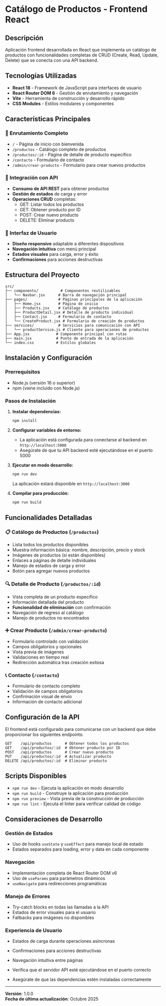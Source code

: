 # Catálogo de Productos - Frontend React

## Descripción
Aplicación frontend desarrollada en React que implementa un catálogo de productos con funcionalidades completas de CRUD (Create, Read, Update, Delete) que se conecta con una API backend.

## Tecnologías Utilizadas
- **React 18** - Framework de JavaScript para interfaces de usuario
- **React Router DOM 6** - Gestión de enrutamiento y navegación
- **Vite** - Herramienta de construcción y desarrollo rápido
- **CSS Modules** - Estilos modulares y componentes

## Características Principales

### 🎯 Enrutamiento Completo
- `/` - Página de inicio con bienvenida
- `/productos` - Catálogo completo de productos
- `/productos/:id` - Página de detalle de producto específico
- `/contacto` - Formulario de contacto
- `/admin/crear-producto` - Formulario para crear nuevos productos

### 📡 Integración con API
- **Consumo de API REST** para obtener productos
- **Gestión de estados** de carga y error
- **Operaciones CRUD** completas:
  - GET: Listar todos los productos
  - GET: Obtener producto por ID
  - POST: Crear nuevo producto
  - DELETE: Eliminar producto

### 🎨 Interfaz de Usuario
- **Diseño responsive** adaptable a diferentes dispositivos
- **Navegación intuitiva** con menú principal
- **Estados visuales** para carga, error y éxito
- **Confirmaciones** para acciones destructivas

## Estructura del Proyecto

```
src/
├── components/          # Componentes reutilizables
│   └── Navbar.jsx      # Barra de navegación principal
├── pages/              # Páginas principales de la aplicación
│   ├── Home.jsx        # Página de inicio
│   ├── Products.jsx    # Catálogo de productos
│   ├── ProductDetail.jsx # Detalle de producto individual
│   ├── Contact.jsx     # Formulario de contacto
│   └── CreateProduct.jsx # Formulario de creación de productos
├── services/           # Servicios para comunicación con API
│   └── productService.js # Cliente para operaciones de productos
├── App.jsx            # Componente principal con rutas
├── main.jsx           # Punto de entrada de la aplicación
└── index.css          # Estilos globales
```

## Instalación y Configuración

### Prerrequisitos
- Node.js (versión 16 o superior)
- npm (viene incluido con Node.js)

### Pasos de Instalación

1. **Instalar dependencias:**
   ```bash
   npm install
   ```

2. **Configurar variables de entorno:**
   - La aplicación está configurada para conectarse al backend en `http://localhost:5000`
   - Asegúrate de que tu API backend esté ejecutándose en el puerto 5000

3. **Ejecutar en modo desarrollo:**
   ```bash
   npm run dev
   ```
   La aplicación estará disponible en `http://localhost:3000`

4. **Compilar para producción:**
   ```bash
   npm run build
   ```

## Funcionalidades Detalladas

### 📋 Catálogo de Productos (`/productos`)
- Lista todos los productos disponibles
- Muestra información básica: nombre, descripción, precio y stock
- Imágenes de productos (si están disponibles)
- Enlaces a páginas de detalle individuales
- Manejo de estados de carga y error
- Botón para agregar nuevos productos

### 🔍 Detalle de Producto (`/productos/:id`)
- Vista completa de un producto específico
- Información detallada del producto
- **Funcionalidad de eliminación** con confirmación
- Navegación de regreso al catálogo
- Manejo de productos no encontrados

### ➕ Crear Producto (`/admin/crear-producto`)
- Formulario controlado con validación
- Campos obligatorios y opcionales
- Vista previa de imágenes
- Validaciones en tiempo real
- Redirección automática tras creación exitosa

### 📞 Contacto (`/contacto`)
- Formulario de contacto completo
- Validación de campos obligatorios
- Confirmación visual de envío
- Información de contacto adicional

## Configuración de la API

El frontend está configurado para comunicarse con un backend que debe proporcionar los siguientes endpoints:

```
GET    /api/productos      # Obtener todos los productos
GET    /api/productos/:id  # Obtener producto por ID
POST   /api/productos      # Crear nuevo producto
PUT    /api/productos/:id  # Actualizar producto
DELETE /api/productos/:id  # Eliminar producto
```

## Scripts Disponibles

- `npm run dev` - Ejecuta la aplicación en modo desarrollo
- `npm run build` - Construye la aplicación para producción
- `npm run preview` - Vista previa de la construcción de producción
- `npm run lint` - Ejecuta el linter para verificar calidad de código

## Consideraciones de Desarrollo

### Gestión de Estados
- Uso de hooks `useState` y `useEffect` para manejo local de estado
- Estados separados para loading, error y data en cada componente

### Navegación
- Implementación completa de React Router DOM v6
- Uso de `useParams` para parámetros dinámicos
- `useNavigate` para redirecciones programáticas

### Manejo de Errores
- Try-catch blocks en todas las llamadas a la API
- Estados de error visuales para el usuario
- Fallbacks para imágenes no disponibles

### Experiencia de Usuario
- Estados de carga durante operaciones asíncronas
- Confirmaciones para acciones destructivas
- Navegación intuitiva entre páginas


- Verifica que el servidor API esté ejecutándose en el puerto correcto
- Asegúrate de que las dependencias estén instaladas correctamente

---

**Versión**: 1.0.0  
**Fecha de última actualización**: Octubre 2025
